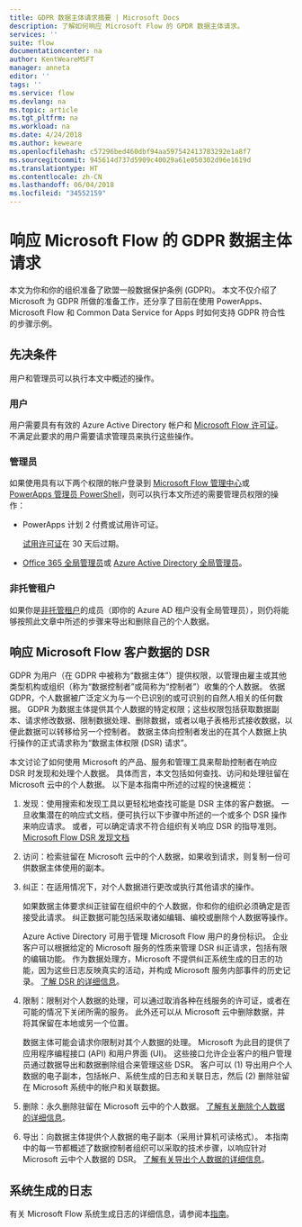```yaml
---
title: GDPR 数据主体请求摘要 | Microsoft Docs
description: 了解如何响应 Microsoft Flow 的 GPDR 数据主体请求。
services: ''
suite: flow
documentationcenter: na
author: KentWeareMSFT
manager: anneta
editor: ''
tags: ''
ms.service: flow
ms.devlang: na
ms.topic: article
ms.tgt_pltfrm: na
ms.workload: na
ms.date: 4/24/2018
ms.author: keweare
ms.openlocfilehash: c57296bed460dbf94aa597542413783292e1a8f7
ms.sourcegitcommit: 945614d737d5909c40029a61e050302d96e1619d
ms.translationtype: HT
ms.contentlocale: zh-CN
ms.lasthandoff: 06/04/2018
ms.locfileid: "34552159"
---
```

# <a name="responding-to-gdpr-data-subject-requests-for-microsoft-flow"></a>响应 Microsoft Flow 的 GDPR 数据主体请求

本文为你和你的组织准备了欧盟一般数据保护条例 (GDPR)。 本文不仅介绍了 Microsoft 为 GDPR 所做的准备工作，还分享了目前在使用 PowerApps、Microsoft Flow 和 Common Data Service for Apps 时如何支持 GDPR 符合性的步骤示例。

## <a name="prerequisites"></a>先决条件

用户和管理员可以执行本文中概述的操作。

### <a name="users"></a>用户

用户需要具有有效的 Azure Active Directory 帐户和 [Microsoft Flow 许可证](https://preview.flow.microsoft.com/pricing/)。 不满足此要求的用户需要请求管理员来执行这些操作。

### <a name="administrators"></a>管理员

如果使用具有以下两个权限的帐户登录到 [Microsoft Flow 管理中心](https://admin.flow.microsoft.com/)或 [PowerApps 管理员 PowerShell](https://go.microsoft.com/fwlink/?linkid=871804)，则可以执行本文所述的需要管理员权限的操作：

- PowerApps 计划 2 付费或试用许可证。

    [试用许可证](http://web.powerapps.com/trial)在 30 天后过期。

- [Office 365 全局管理员](https://support.office.com/article/assign-admin-roles-in-office-365-for-business-eac4d046-1afd-4f1a-85fc-8219c79e1504)或 [Azure Active Directory 全局管理员](https://docs.microsoft.com/azure/active-directory/active-directory-assign-admin-roles-azure-portal)。

### <a name="unmanaged-tenants"></a>非托管租户
如果你是[非托管租户](https://docs.microsoft.com/azure/active-directory/domains-admin-takeover)的成员（即你的 Azure AD 租户没有全局管理员），则仍将能够按照此文章中所述的步骤来导出和删除自己的个人数据。 

## <a name="responding-to-dsrs-for-microsoft-flow-customer-data"></a>响应 Microsoft Flow 客户数据的 DSR

GDPR 为用户（在 GDPR 中被称为“数据主体”）提供权限，以管理由雇主或其他类型机构或组织（称为“数据控制者”或简称为“控制者”）收集的个人数据。 依据 GDPR，个人数据被广泛定义为与一个已识别的或可识别的自然人相关的任何数据。 GDPR 为数据主体提供其个人数据的特定权限；这些权限包括获取数据副本、请求修改数据、限制数据处理、删除数据，或者以电子表格形式接收数据，以便此数据可以转移给另一个控制者。 数据主体向控制者发出的在其个人数据上执行操作的正式请求称为“数据主体权限 (DSR) 请求”。

本文讨论了如何使用 Microsoft 的产品、服务和管理工具来帮助控制者在响应 DSR 时发现和处理个人数据。 具体而言，本文包括如何查找、访问和处理驻留在 Microsoft 云中的个人数据。 以下是本指南中所述的过程的快速概览：

1. 发现：使用搜索和发现工具以更轻松地查找可能是 DSR 主体的客户数据。 一旦收集潜在的响应式文档，便可执行以下步骤中所述的一个或多个 DSR 操作来响应请求。 或者，可以确定请求不符合组织有关响应 DSR 的指导准则。 [Microsoft Flow DSR 发现文档](gdpr-dsr-discovery.md)

1. 访问：检索驻留在 Microsoft 云中的个人数据，如果收到请求，则复制一份可供数据主体使用的副本。

1. 纠正：在适用情况下，对个人数据进行更改或执行其他请求的操作。

    如果数据主体要求纠正驻留在组织中的个人数据，你和你的组织必须确定是否接受此请求。  纠正数据可能包括采取诸如编辑、编校或删除个人数据等操作。

    Azure Active Directory 可用于管理 Microsoft Flow 用户的身份标识。 企业客户可以根据给定的 Microsoft 服务的性质来管理 DSR 纠正请求，包括有限的编辑功能。  作为数据处理方，Microsoft 不提供纠正系统生成的日志的功能，因为这些日志反映真实的活动，并构成 Microsoft 服务内部事件的历史记录。  [了解 DSR 的详细信息](https://docs.microsoft.com/microsoft-365/compliance/gdpr-dsr-azure)。

1. 限制：限制对个人数据的处理，可以通过取消各种在线服务的许可证，或者在可能的情况下关闭所需的服务。 此外还可以从 Microsoft 云中删除数据，并将其保留在本地或另一个位置。

    数据主体可能会请求你限制对其个人数据的处理。  Microsoft 为此目的提供了应用程序编程接口 (API) 和用户界面 (UI)。  这些接口允许企业客户的租户管理员通过数据导出和数据删除组合来管理这些 DSR。 客户可以 (1) 导出用户个人数据的电子副本，包括帐户、系统生成的日志和关联日志，然后 (2) 删除驻留在 Microsoft 系统中的帐户和关联数据。

1. 删除：永久删除驻留在 Microsoft 云中的个人数据。 [了解有关删除个人数据的详细信息](gdpr-dsr-delete.md)。

1. 导出：向数据主体提供个人数据的电子副本（采用计算机可读格式）。 本指南中的每一节都概述了数据控制者组织可以采取的技术步骤，以响应针对 Microsoft 云中个人数据的 DSR。 [了解有关导出个人数据的详细信息](gdpr-dsr-export.md)。

## <a name="system-generated-logs"></a>系统生成的日志

有关 Microsoft Flow 系统生成日志的详细信息，请参阅本[指南](https://docs.microsoft.com/powerapps/administrator/powerapps-gdpr-dsr-guide-systemlogs)。
